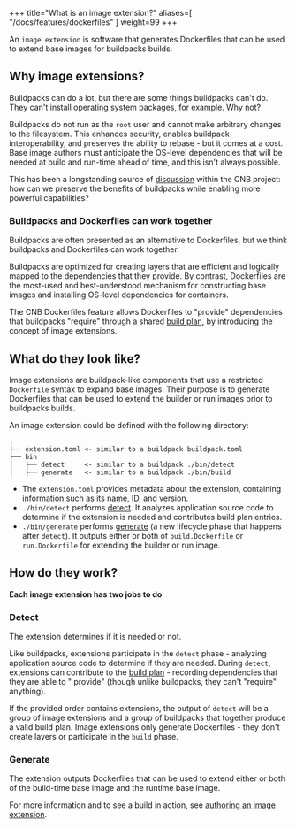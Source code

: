 
+++
title="What is an image extension?"
aliases=[
  "/docs/features/dockerfiles"
]
weight=99
+++

An `image extension` is software that generates Dockerfiles that can be used to extend base images for buildpacks builds.

<!--more-->

## Why image extensions?

Buildpacks can do a lot, but there are some things buildpacks can't do. They can't install operating system packages,
for example. Why not?

Buildpacks do not run as the `root` user and cannot make arbitrary changes to the filesystem. This enhances security,
enables buildpack interoperability, and preserves the ability to rebase - but it comes at a cost. Base image authors
must anticipate the OS-level dependencies that will be needed at build and run-time ahead of time, and this isn't always
possible.

This has been a longstanding source of [discussion](https://github.com/buildpacks/rfcs/pull/173) within the CNB project:
how can we preserve the benefits of buildpacks while enabling more powerful capabilities?

### Buildpacks and Dockerfiles can work together

Buildpacks are often presented as an alternative to Dockerfiles, but we think buildpacks and Dockerfiles can work
together.

Buildpacks are optimized for creating layers that are efficient and logically mapped to the dependencies that they
provide. By contrast, Dockerfiles are the most-used and best-understood mechanism for constructing base images and
installing OS-level dependencies for containers.

The CNB Dockerfiles feature allows Dockerfiles to "provide" dependencies that buildpacks "require" through a
shared [build plan](/docs/reference/spec/buildpack-api/#build-plan), by introducing the concept of image extensions.

## What do they look like?

Image extensions are buildpack-like components that use a restricted `Dockerfile` syntax to expand base images. Their
purpose is to generate Dockerfiles that can be used to extend the builder or run images prior to buildpacks builds.

An image extension could be defined with the following directory:

```
.
├── extension.toml <- similar to a buildpack buildpack.toml
├── bin
│   ├── detect     <- similar to a buildpack ./bin/detect
│   ├── generate   <- similar to a buildpack ./bin/build
```

* The `extension.toml` provides metadata about the extension, containing information such as its name, ID, and version.
* `./bin/detect` performs [detect](#detect). It analyzes application source code to determine if the extension
  is needed and contributes build plan entries.
* `./bin/generate` performs [generate](#generate) (a new lifecycle phase that happens after `detect`). It
  outputs either or both of `build.Dockerfile` or `run.Dockerfile` for extending the builder or run image.

## How do they work?

**Each image extension has two jobs to do**

### Detect

The extension determines if it is needed or not.

Like buildpacks, extensions participate in the `detect` phase - analyzing application source code to determine if they
are needed. During `detect`, extensions can contribute to
the [build plan](/docs/reference/spec/buildpack-api/#build-plan) - recording dependencies that they are able to "
provide" (though unlike buildpacks, they can't "require" anything).

If the provided order contains extensions, the output of `detect` will be a group of image extensions and a group of
buildpacks that together produce a valid build plan. Image extensions only generate Dockerfiles - they don't create
layers or participate in the `build` phase.

### Generate

The extension outputs Dockerfiles that can be used to extend either or both of the build-time base image and the runtime base image.

For more information and to see a build in action,
see [authoring an image extension](/docs/for-buildpack-authors/tutorials/basic-extension).
